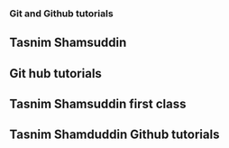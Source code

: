 ### Git and Github tutorials 

## Tasnim Shamsuddin 

## Git hub tutorials 

## Tasnim Shamsuddin first class 

## Tasnim Shamduddin Github tutorials 
